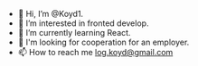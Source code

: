 - 👋 Hi, I’m @Koyd1.
- 👀 I’m interested in fronted develop.
- 🌱 I’m currently learning React.
- 💞️ I'm looking for cooperation for an employer.
- 📫 How to reach me log.koyd@gmail.com

